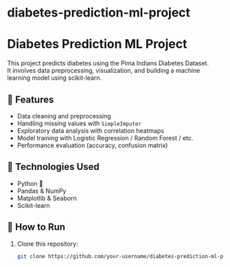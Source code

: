 # diabetes-prediction-ml-project
# Diabetes Prediction ML Project

This project predicts diabetes using the Pima Indians Diabetes Dataset.  
It involves data preprocessing, visualization, and building a machine learning model using scikit-learn.

## 🔹 Features
- Data cleaning and preprocessing
- Handling missing values with `SimpleImputer`
- Exploratory data analysis with correlation heatmaps
- Model training with Logistic Regression / Random Forest / etc.
- Performance evaluation (accuracy, confusion matrix)

## 🔹 Technologies Used
- Python 🐍
- Pandas & NumPy
- Matplotlib & Seaborn
- Scikit-learn

## 🔹 How to Run
1. Clone this repository:
   ```bash
   git clone https://github.com/your-username/diabetes-prediction-ml-project.git


